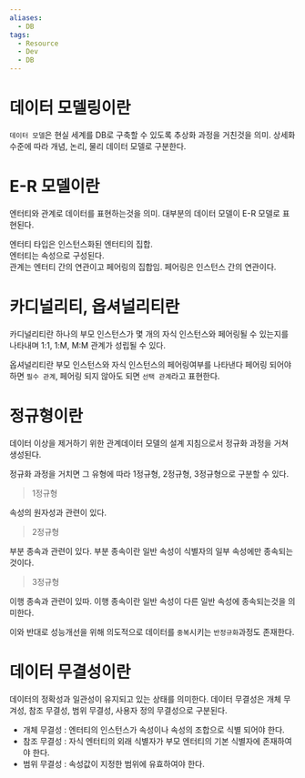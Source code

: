 ```yaml
---
aliases:
  - DB
tags:
  - Resource
  - Dev
  - DB
---
```


# 데이터 모델링이란

`데이터 모델`은 현실 세계를 DB로 구축할 수 있도록 추상화 과정을 거친것을 의미. 상세화 수준에 따라 개념, 논리, 물리 데이터 모델로 구분한다.

# E-R 모델이란

엔터티와 관계로 데이터를 표현하는것을 의미. 대부분의 데이터 모델이 E-R 모델로 표현된다.

엔터티 타입은 인스턴스화된 엔터티의 집합.  
엔터티는 속성으로 구성된다.  
관계는 엔터티 간의 연관이고 페어링의 집합임. 페어링은 인스턴스 간의 연관이다.

# 카디널리티, 옵셔널리티란

카디널리티란 하나의 부모 인스턴스가 몇 개의 자식 인스턴스와 페어링될 수 있는지를 나타내며 1:1, 1:M, M:M 관계가 성립될 수 있다.

옵셔널리티란 부모 인스턴스와 자식 인스턴스의 페어링여부를 나타낸다 페어링 되어야하면 `필수 관계`, 페어링 되지 않아도 되면 `선택 관계`라고 표현한다.

# 정규형이란

데이터 이상을 제거하기 위한 관계데이터 모델의 설계 지침으로서 정규화 과정을 거쳐 생성된다.

정규화 과정을 거치면 그 유형에 따라 1정규형, 2정규형, 3정규형으로 구분할 수 있다.

> 1정규형

속성의 원자성과 관련이 있다. 

> 2정규형

부분 종속과 관련이 있다. 부분 종속이란 일반 속성이 식별자의 일부 속성에만 종속되는 것이다.

> 3정규형

이행 종속과 관련이 있따. 이행 종속이란 일반 속성이 다른 일반 속성에 종속되는것을 의미한다.

이와 반대로 성능개선을 위해 의도적으로 데이터를 `중복`시키는 `반정규화`과정도 존재한다.

# 데이터 무결성이란

데이터의 정확성과 일관성이 유지되고 있는 상태를 의미한다. 데이터 무결성은 개체 무겨성, 참조 무결성, 범위 무결성, 사용자 정의 무결성으로 구분된다.

- 개체 무결성 : 엔터티의 인스턴스가 속성이나 속성의 조합으로 식별 되어야 한다.
- 참조 무결성 : 자식 엔터티의 외래 식별자가 부모 엔터티의 기본 식별자에 존재하여야 한다.
- 범위 무결성 : 속성값이 지정한 범위에 유효하여야 한다.
